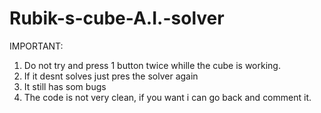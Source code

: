 # Rubik-s-cube-A.I.-solver
IMPORTANT:
1. Do not try and press 1 button twice whille the cube is working.
2. If it desnt solves just pres the solver again
3. It still has som bugs
4. The code is not very clean, if you want i can go back and comment it. 
